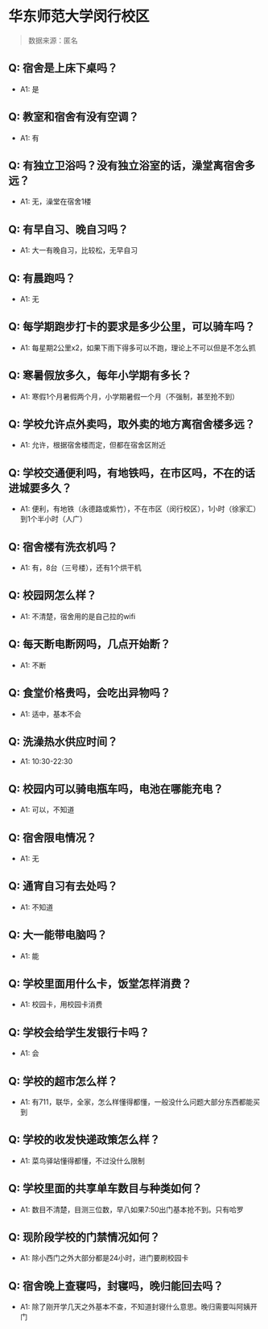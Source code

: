 # 华东师范大学闵行校区

> 数据来源：匿名

## Q: 宿舍是上床下桌吗？

- A1: 是

## Q: 教室和宿舍有没有空调？

- A1: 有

## Q: 有独立卫浴吗？没有独立浴室的话，澡堂离宿舍多远？

- A1: 无，澡堂在宿舍1楼

## Q: 有早自习、晚自习吗？

- A1: 大一有晚自习，比较松，无早自习

## Q: 有晨跑吗？

- A1: 无

## Q: 每学期跑步打卡的要求是多少公里，可以骑车吗？

- A1: 每星期2公里x2，如果下雨下得多可以不跑，理论上不可以但是不怎么抓

## Q: 寒暑假放多久，每年小学期有多长？

- A1: 寒假1个月暑假两个月，小学期暑假一个月（不强制，甚至抢不到）

## Q: 学校允许点外卖吗，取外卖的地方离宿舍楼多远？

- A1: 允许，根据宿舍楼而定，但都在宿舍区附近

## Q: 学校交通便利吗，有地铁吗，在市区吗，不在的话进城要多久？

- A1: 便利，有地铁（永德路或紫竹），不在市区（闵行校区），1小时（徐家汇）到1个半小时（人广）

## Q: 宿舍楼有洗衣机吗？

- A1: 有，8台（三号楼），还有1个烘干机

## Q: 校园网怎么样？

- A1: 不清楚，宿舍用的是自己拉的wifi

## Q: 每天断电断网吗，几点开始断？

- A1: 不断

## Q: 食堂价格贵吗，会吃出异物吗？

- A1: 适中，基本不会

## Q: 洗澡热水供应时间？

- A1: 10:30-22:30

## Q: 校园内可以骑电瓶车吗，电池在哪能充电？

- A1: 可以，不知道

## Q: 宿舍限电情况？

- A1: 无

## Q: 通宵自习有去处吗？

- A1: 不知道

## Q: 大一能带电脑吗？

- A1: 能

## Q: 学校里面用什么卡，饭堂怎样消费？

- A1: 校园卡，用校园卡消费

## Q: 学校会给学生发银行卡吗？

- A1: 会

## Q: 学校的超市怎么样？

- A1: 有711，联华，全家，怎么样懂得都懂，一般没什么问题大部分东西都能买到

## Q: 学校的收发快递政策怎么样？

- A1: 菜鸟驿站懂得都懂，不过没什么限制

## Q: 学校里面的共享单车数目与种类如何？

- A1: 数目不清楚，目测三位数，早八如果7:50出门基本抢不到。只有哈罗

## Q: 现阶段学校的门禁情况如何？

- A1: 除小西门之外大部分都是24小时，进门要刷校园卡

## Q: 宿舍晚上查寝吗，封寝吗，晚归能回去吗？

- A1: 除了刚开学几天之外基本不查，不知道封寝什么意思。晚归需要叫阿姨开门

